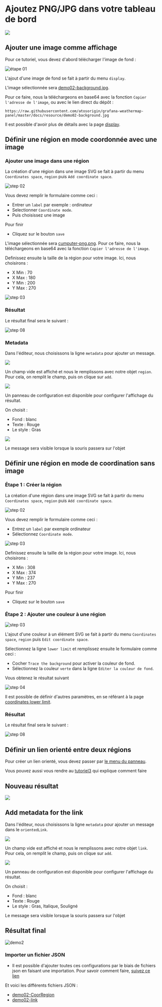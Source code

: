 # Ajoutez PNG/JPG dans votre tableau de bord

[![](../../screenshots/other/Go-back.png)](README.md)

## Ajouter une image comme affichage

Pour ce tutoriel, vous devez d'abord télécharger l'image de fond :

![étape 01](../../screenshots/demo/tutorial02/ImagePNG.png)

L'ajout d'une image de fond se fait à partir du menu `display`.

L'image sélectionnée sera [demo02-background.jpg](../../resource/demo02-background.jpg).

Pour ce faire, nous la téléchargeons en base64 avec la fonction `Copier l'adresse de l'image`, ou avec le lien direct du dépôt :

```
https://raw.githubusercontent.com/atosorigin/grafana-weathermap-panel/master/docs/resource/demo02-background.jpg
```

Il est possible d'avoir plus de détails avec la page [display](../editor/display.md).

## Définir une région en mode coordonnée avec une image

### Ajouter une image dans une région

La création d'une région dans une image SVG se fait à partir du menu `Coordinates space`, `region` puis `Add coordinate space`.

![step 02](../../screenshots/demo/tutorial02/CoordinateMode.png)

Vous devez remplir le formulaire comme ceci :

- Entrer un `label` par exemple : ordinateur
- Selectionner `Coordinate mode`.
- Puis choisissez une image

Pour finir

- Cliquez sur le bouton `save`

L'image sélectionnée sera [cumputer-png.png](../../resource/computer-png.png). Pour ce faire, nous la téléchargeons en base64 avec la fonction `Copier l'adresse de l'image`.

Definissez ensuite la taille de la région pour votre image. Ici, nous choisirons :

- X Min : 70
- X Max : 180
- Y Min : 200
- Y Max : 270

![step 03](../../screenshots/demo/tutorial02/ImageRegion.png)

### Résultat

Le résultat final sera le suivant :

![step 08](../../screenshots/demo/tutorial02/Result1.png)

### Metadata

Dans l'éditeur, nous choisissons la ligne `metadata` pour ajouter un message.

![](../../screenshots/demo/tutorial02/meta-new.png)


Un champ vide est affiché et nous le remplissons avec notre objet `region`. Pour cela, on remplit le champ, puis on clique sur `add`.

![](../../screenshots/demo/tutorial02/meta-config.png)

Un panneau de configuration est disponible pour configurer l'affichage du résultat.


On choisit :

 - Fond : blanc
 - Texte : Rouge
 - Le style : Gras


![](../../screenshots/demo/tutorial02/meta-result.png)

Le message sera visible lorsque la souris passera sur l'objet


## Définir une région en mode de coordination sans image

### Étape 1 : Créer la région

La création d'une région dans une image SVG se fait à partir du menu `Coordinates space`, `region` puis `Add coordinate space`.

![step 02](../../screenshots/demo/tutorial02/CoordinateMode.png)

Vous devez remplir le formulaire comme ceci :

- Entrez un `label` par exemple ordinateur
- Sélectionnez `Coordinate mode`.

![step 03](../../screenshots/demo/tutorial02/CoordinateModeNoImage.png)

Definissez ensuite la taille de la région pour votre image. Ici, nous choisirons :

- X Min : 308
- X Max : 374
- Y Min : 237
- Y Max : 270

Pour finir

- Cliquez sur le bouton `save`

### Étape 2 : Ajouter une couleur à une région

![step 03](../../screenshots/demo/tutorial02/LowerLimit.png)

L'ajout d'une couleur à un élément SVG se fait à partir du menu `Coordinates space`, `region` puis `Edit coordinate space`.

Sélectionnez la ligne `lower limit` et remplissez ensuite le formulaire comme ceci :

- Cocher `Trace the background` pour activer la couleur de fond.
- Sélectionnez la couleur `verte` dans la ligne `Editer la couleur de fond`.

Vous obtenez le résultat suivant

![step 04](../../screenshots/demo/tutorial02/Cumputer2.png)

Il est possible de définir d'autres paramètres, en se référant à la page [coordinates lower limit](../editor/coordinates-lower-limit.md).

### Résultat

Le résultat final sera le suivant :

![step 08](../../screenshots/demo/tutorial02/Result2.png)

## Définir un lien orienté entre deux régions

Pour créer un lien orienté, vous devez passer par [le menu du panneau](../panel/panel-oriented-link.md).

Vous pouvez aussi vous rendre au [tutoriel3](tutorial3.md) qui explique comment faire

## Nouveau résultat

![](../../screenshots/demo/tutorial02/Result3.png)


## Add metadata for the link


Dans l'éditeur, nous choisissons la ligne `metadata` pour ajouter un message dans le `orientedLink`.

![](../../screenshots/demo/tutorial02/link-meta-new.png)


Un champ vide est affiché et nous le remplissons avec notre objet `link`. Pour cela, on remplit le champ, puis on clique sur `add`.

![](../../screenshots/demo/tutorial02/link-meta-config.png)

Un panneau de configuration est disponible pour configurer l'affichage du résultat.


On choisit :

 - Fond : blanc
 - Texte : Rouge
 - Le style : Gras, Italique, Souligné


Le message sera visible lorsque la souris passera sur l'objet


## Résultat final

![demo2](../../screenshots/demo/tutorial02/Result-final.png)

### Importer un fichier JSON

- Il est possible d'ajouter toutes ces configurations par le biais de fichiers json en faisant une importation. Pour savoir comment faire, [suivez ce lien](../editor/import.md)

Et voici les différents fichiers JSON :

- [demo02-CoorRegion](../../resource/demo02-CoorRegion.json)
- [demo02-link](../../resource/demo02-link.json)
